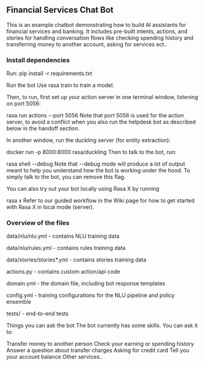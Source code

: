## Financial Services Chat Bot
This is an example chatbot demonstrating how to build AI assistants for financial services and banking. It includes pre-built intents, actions, and stories for handling conversation flows like checking spending history and transferring money to another account, asking for services ect..


### Install dependencies
Run:
pip install -r requirements.txt

Run the bot
Use rasa train to train a model.

Then, to run, first set up your action server in one terminal window, listening on port 5056:

rasa run actions --port 5056
Note that port 5056 is used for the action server, to avoid a conflict when you also run the helpdesk bot as described below in the handoff section.

In another window, run the duckling server (for entity extraction):

docker run -p 8000:8000 rasa/duckling
Then to talk to the bot, run:

rasa shell --debug
Note that --debug mode will produce a lot of output meant to help you understand how the bot is working under the hood. To simply talk to the bot, you can remove this flag.

You can also try out your bot locally using Rasa X by running

rasa x
Refer to our guided workflow in the Wiki page for how to get started with Rasa X in local mode (server).

### Overview of the files
data/nlu/nlu.yml - contains NLU training data

data/nlu/rules.yml - contains rules training data

data/stories/stories*.yml - contains stories training data

actions.py - contains custom action/api code

domain.yml - the domain file, including bot response templates

config.yml - training configurations for the NLU pipeline and policy ensemble

tests/ - end-to-end tests

Things you can ask the bot
The bot currently has some skills. You can ask it to:

Transfer money to another person
Check your earning or spending history
Answer a question about transfer charges
Asking for credit card
Tell you your account balance
Other services..
